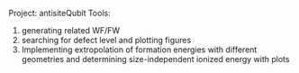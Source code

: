 Project: antisiteQubit
Tools: 
  1. generating related WF/FW
  2. searching for defect level and plotting figures
  3. Implementing extropolation of formation energies with different geometries and determining size-independent ionized energy with plots
